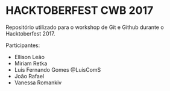 HACKTOBERFEST CWB 2017
======================

Repositório utilizado para o workshop de Git e Github durante o Hacktoberfest 2017.

Participantes:

- Ellison Leão
- Miriam Retka
- Luis Fernando Gomes @LuisComS
- João Rafael
- Vanessa Romankiv
